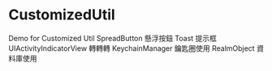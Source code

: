 # CustomizedUtil
Demo for Customized Util
    SpreadButton 懸浮按鈕
    Toast 提示框
    UIActivityIndicatorView 轉轉轉
    KeychainManager 鑰匙圈使用
    RealmObject 資料庫使用
